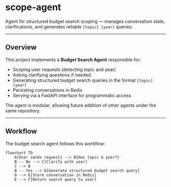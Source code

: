# scope-agent

Agent for structured budget search scoping — manages conversation state, clarifications, and generates reliable `[topic] [year]` queries.

---

## Overview

This project implements a **Budget Search Agent** responsible for:

- Scoping user requests (detecting topic and year)
- Asking clarifying questions if needed
- Generating structured budget search queries in the format `[topic] [year]`
- Persisting conversations in Redis
- Serving via a FastAPI interface for programmatic access

The agent is modular, allowing future addition of other agents under the same repository.

---

## Workflow

The budget search agent follows this workflow:

```mermaid
flowchart TD
    A[User sends request] --> B{Has topic & year?}
    B -- No --> C[Clarify with user]
    C --> B
    B -- Yes --> D[Generate structured budget search query]
    D --> E[Store conversation in Redis]
    E --> F[Return search query to user]
